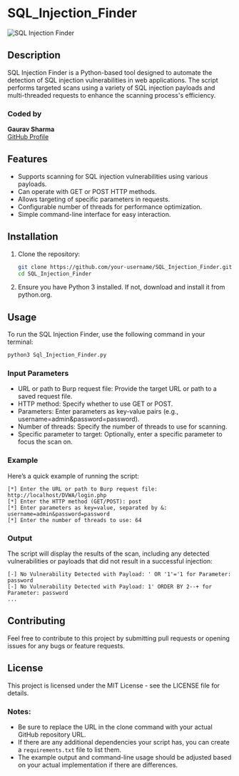# SQL_Injection_Finder
![SQL Injection Finder](https://img.shields.io/badge/version-1.0-brightgreen)

## Description

SQL Injection Finder is a Python-based tool designed to automate the detection of SQL injection vulnerabilities in web applications. The script performs targeted scans using a variety of SQL injection payloads and multi-threaded requests to enhance the scanning process's efficiency.

### Coded by
**Gaurav Sharma**  
[GitHub Profile](https://github.com/gaurav-jangid-730)

## Features

- Supports scanning for SQL injection vulnerabilities using various payloads.
- Can operate with GET or POST HTTP methods.
- Allows targeting of specific parameters in requests.
- Configurable number of threads for performance optimization.
- Simple command-line interface for easy interaction.

## Installation

1. Clone the repository:
   ```bash
   git clone https://github.com/your-username/SQL_Injection_Finder.git
   cd SQL_Injection_Finder
   ```
3. Ensure you have Python 3 installed. If not, download and install it from python.org.

## Usage
To run the SQL Injection Finder, use the following command in your terminal:
  ```bash
  python3 Sql_Injection_Finder.py
  ```
### **Input Parameters**
- URL or path to Burp request file: Provide the target URL or path to a saved request file.
- HTTP method: Specify whether to use GET or POST.
- Parameters: Enter parameters as key-value pairs (e.g., username=admin&password=password).
- Number of threads: Specify the number of threads to use for scanning.
- Specific parameter to target: Optionally, enter a specific parameter to focus the scan on.
### Example
Here’s a quick example of running the script:
  ```plaintext
  [*] Enter the URL or path to Burp request file: http://localhost/DVWA/login.php
  [*] Enter the HTTP method (GET/POST): post
  [*] Enter parameters as key=value, separated by &: username=admin&password=password
  [*] Enter the number of threads to use: 64
  ```
### Output
The script will display the results of the scan, including any detected vulnerabilities or payloads that did not result in a successful injection:
  ```plaintext
  [-] No Vulnerability Detected with Payload: ' OR '1'='1 for Parameter: password
  [-] No Vulnerability Detected with Payload: 1' ORDER BY 2--+ for Parameter: password
  ...
  ```
## Contributing
Feel free to contribute to this project by submitting pull requests or opening issues for any bugs or feature requests.

## License
This project is licensed under the MIT License - see the LICENSE file for details.

### Notes:
- Be sure to replace the URL in the clone command with your actual GitHub repository URL.
- If there are any additional dependencies your script has, you can create a `requirements.txt` file to list them.
- The example output and command-line usage should be adjusted based on your actual implementation if there are differences.
